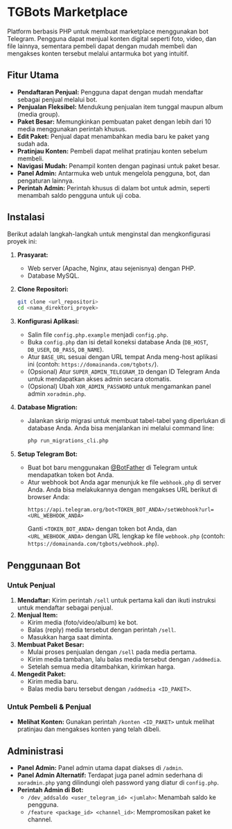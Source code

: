 # TGBots Marketplace

Platform berbasis PHP untuk membuat marketplace menggunakan bot Telegram. Pengguna dapat menjual konten digital seperti foto, video, dan file lainnya, sementara pembeli dapat dengan mudah membeli dan mengakses konten tersebut melalui antarmuka bot yang intuitif.

## Fitur Utama

*   **Pendaftaran Penjual:** Pengguna dapat dengan mudah mendaftar sebagai penjual melalui bot.
*   **Penjualan Fleksibel:** Mendukung penjualan item tunggal maupun album (media group).
*   **Paket Besar:** Memungkinkan pembuatan paket dengan lebih dari 10 media menggunakan perintah khusus.
*   **Edit Paket:** Penjual dapat menambahkan media baru ke paket yang sudah ada.
*   **Pratinjau Konten:** Pembeli dapat melihat pratinjau konten sebelum membeli.
*   **Navigasi Mudah:** Penampil konten dengan paginasi untuk paket besar.
*   **Panel Admin:** Antarmuka web untuk mengelola pengguna, bot, dan pengaturan lainnya.
*   **Perintah Admin:** Perintah khusus di dalam bot untuk admin, seperti menambah saldo pengguna untuk uji coba.

## Instalasi

Berikut adalah langkah-langkah untuk menginstal dan mengkonfigurasi proyek ini:

1.  **Prasyarat:**
    *   Web server (Apache, Nginx, atau sejenisnya) dengan PHP.
    *   Database MySQL.

2.  **Clone Repositori:**
    ```bash
    git clone <url_repositori>
    cd <nama_direktori_proyek>
    ```

3.  **Konfigurasi Aplikasi:**
    *   Salin file `config.php.example` menjadi `config.php`.
    *   Buka `config.php` dan isi detail koneksi database Anda (`DB_HOST`, `DB_USER`, `DB_PASS`, `DB_NAME`).
    *   Atur `BASE_URL` sesuai dengan URL tempat Anda meng-host aplikasi ini (contoh: `https://domainanda.com/tgbots/`).
    *   (Opsional) Atur `SUPER_ADMIN_TELEGRAM_ID` dengan ID Telegram Anda untuk mendapatkan akses admin secara otomatis.
    *   (Opsional) Ubah `XOR_ADMIN_PASSWORD` untuk mengamankan panel admin `xoradmin.php`.

4.  **Database Migration:**
    *   Jalankan skrip migrasi untuk membuat tabel-tabel yang diperlukan di database Anda. Anda bisa menjalankan ini melalui command line:
        ```bash
        php run_migrations_cli.php
        ```

5.  **Setup Telegram Bot:**
    *   Buat bot baru menggunakan [@BotFather](https://t.me/BotFather) di Telegram untuk mendapatkan token bot Anda.
    *   Atur webhook bot Anda agar menunjuk ke file `webhook.php` di server Anda. Anda bisa melakukannya dengan mengakses URL berikut di browser Anda:
        ```
        https://api.telegram.org/bot<TOKEN_BOT_ANDA>/setWebhook?url=<URL_WEBHOOK_ANDA>
        ```
        Ganti `<TOKEN_BOT_ANDA>` dengan token bot Anda, dan `<URL_WEBHOOK_ANDA>` dengan URL lengkap ke file `webhook.php` (contoh: `https://domainanda.com/tgbots/webhook.php`).

## Penggunaan Bot

### Untuk Penjual

1.  **Mendaftar:** Kirim perintah `/sell` untuk pertama kali dan ikuti instruksi untuk mendaftar sebagai penjual.
2.  **Menjual Item:**
    *   Kirim media (foto/video/album) ke bot.
    *   Balas (reply) media tersebut dengan perintah `/sell`.
    *   Masukkan harga saat diminta.
3.  **Membuat Paket Besar:**
    *   Mulai proses penjualan dengan `/sell` pada media pertama.
    *   Kirim media tambahan, lalu balas media tersebut dengan `/addmedia`.
    *   Setelah semua media ditambahkan, kirimkan harga.
4.  **Mengedit Paket:**
    *   Kirim media baru.
    *   Balas media baru tersebut dengan `/addmedia <ID_PAKET>`.

### Untuk Pembeli & Penjual

*   **Melihat Konten:** Gunakan perintah `/konten <ID_PAKET>` untuk melihat pratinjau dan mengakses konten yang telah dibeli.

## Administrasi

*   **Panel Admin:** Panel admin utama dapat diakses di `/admin`.
*   **Panel Admin Alternatif:** Terdapat juga panel admin sederhana di `xoradmin.php` yang dilindungi oleh password yang diatur di `config.php`.
*   **Perintah Admin di Bot:**
    *   `/dev_addsaldo <user_telegram_id> <jumlah>`: Menambah saldo ke pengguna.
    *   `/feature <package_id> <channel_id>`: Mempromosikan paket ke channel.
